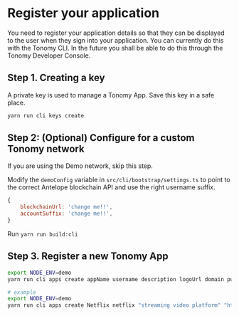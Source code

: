 # Register your application

You need to register your application details so that they can be displayed to the user when they sign into your application. You can currently do this with the Tonomy CLI. In the future you shall be able to do this through the Tonomy Developer Console.

## Step 1. Creating a key

A private key is used to manage a Tonomy App. Save this key in a safe place.

```bash
yarn run cli keys create
```

## Step 2: (Optional) Configure for a custom Tonomy network

If you are using the Demo network, skip this step.

Modify the `demoConfig` variable in `src/cli/bootstrap/settings.ts` to point to the correct Antelope blockchain API and use the right username suffix.

```js
{
    blockchainUrl: 'change me!!',
    accountSuffix: 'change me!!',
}
```

Run `yarn run build:cli`

## Step 3. Register a new Tonomy App

```bash
export NODE_ENV=demo
yarn run cli apps create appName username description logoUrl domain publicKey blockchainUrl

# example
export NODE_ENV=demo
yarn run cli apps create Netflix netflix "streaming video platform" "https://netflix.com/logo.png" "https://netflix.com" PUB_K1_55csjge6LNnLxECFTtTpCU6Z7chi3h47G8vyzPBjAKdvZmnZ8Z "http://localhost:8888"
```
